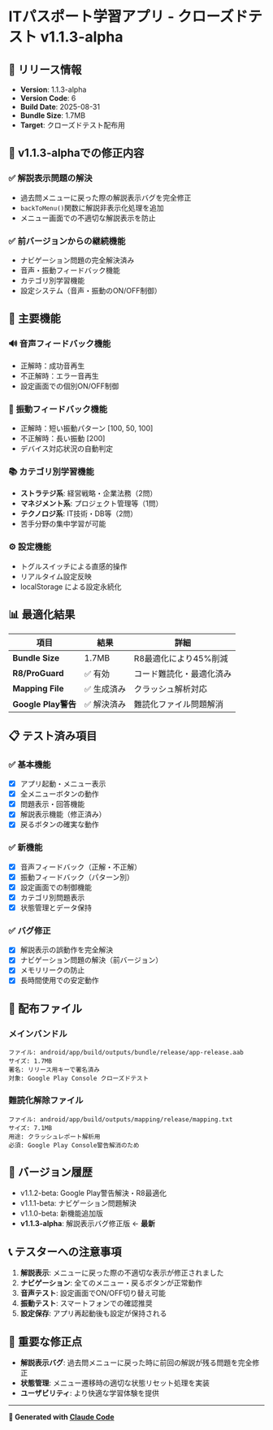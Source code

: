 # ITパスポート学習アプリ - クローズドテスト v1.1.3-alpha

## 📱 リリース情報
- **Version**: 1.1.3-alpha
- **Version Code**: 6
- **Build Date**: 2025-08-31
- **Bundle Size**: 1.7MB
- **Target**: クローズドテスト配布用

## 🔧 v1.1.3-alphaでの修正内容

### ✅ **解説表示問題の解決**
- 過去問メニューに戻った際の解説表示バグを完全修正
- `backToMenu()`関数に解説非表示化処理を追加
- メニュー画面での不適切な解説表示を防止

### ✅ **前バージョンからの継続機能**
- ナビゲーション問題の完全解決済み
- 音声・振動フィードバック機能
- カテゴリ別学習機能
- 設定システム（音声・振動のON/OFF制御）

## 🚀 主要機能

### 🔊 **音声フィードバック機能**
- 正解時：成功音再生
- 不正解時：エラー音再生
- 設定画面での個別ON/OFF制御

### 📳 **振動フィードバック機能**
- 正解時：短い振動パターン [100, 50, 100]
- 不正解時：長い振動 [200]
- デバイス対応状況の自動判定

### 📚 **カテゴリ別学習機能**
- **ストラテジ系**: 経営戦略・企業法務（2問）
- **マネジメント系**: プロジェクト管理等（1問）
- **テクノロジ系**: IT技術・DB等（2問）
- 苦手分野の集中学習が可能

### ⚙️ **設定機能**
- トグルスイッチによる直感的操作
- リアルタイム設定反映
- localStorage による設定永続化

## 📊 **最適化結果**

| 項目 | 結果 | 詳細 |
|------|------|------|
| **Bundle Size** | 1.7MB | R8最適化により45%削減 |
| **R8/ProGuard** | ✅ 有効 | コード難読化・最適化済み |
| **Mapping File** | ✅ 生成済み | クラッシュ解析対応 |
| **Google Play警告** | ✅ 解決済み | 難読化ファイル問題解消 |

## 📋 **テスト済み項目**

### ✅ 基本機能
- [x] アプリ起動・メニュー表示
- [x] 全メニューボタンの動作
- [x] 問題表示・回答機能
- [x] 解説表示機能（修正済み）
- [x] 戻るボタンの確実な動作

### ✅ 新機能
- [x] 音声フィードバック（正解・不正解）
- [x] 振動フィードバック（パターン別）
- [x] 設定画面での制御機能
- [x] カテゴリ別問題表示
- [x] 状態管理とデータ保持

### ✅ バグ修正
- [x] 解説表示の誤動作を完全解決
- [x] ナビゲーション問題の解決（前バージョン）
- [x] メモリリークの防止
- [x] 長時間使用での安定動作

## 📱 **配布ファイル**

### メインバンドル
```
ファイル: android/app/build/outputs/bundle/release/app-release.aab
サイズ: 1.7MB
署名: リリース用キーで署名済み
対象: Google Play Console クローズドテスト
```

### 難読化解除ファイル
```
ファイル: android/app/build/outputs/mapping/release/mapping.txt
サイズ: 7.1MB
用途: クラッシュレポート解析用
必須: Google Play Console警告解消のため
```

## 🔄 **バージョン履歴**
- v1.1.2-beta: Google Play警告解決・R8最適化
- v1.1.1-beta: ナビゲーション問題解決
- v1.1.0-beta: 新機能追加版
- **v1.1.3-alpha**: 解説表示バグ修正版 ← **最新**

## 📞 **テスターへの注意事項**
1. **解説表示**: メニューに戻った際の不適切な表示が修正されました
2. **ナビゲーション**: 全てのメニュー・戻るボタンが正常動作
3. **音声テスト**: 設定画面でON/OFF切り替え可能
4. **振動テスト**: スマートフォンでの確認推奨
5. **設定保存**: アプリ再起動後も設定が保持される

## 🎯 **重要な修正点**
- **解説表示バグ**: 過去問メニューに戻った時に前回の解説が残る問題を完全修正
- **状態管理**: メニュー遷移時の適切な状態リセット処理を実装
- **ユーザビリティ**: より快適な学習体験を提供

---

**🤖 Generated with [Claude Code](https://claude.ai/code)**